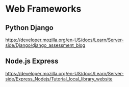 # Web Frameworks

## Python Django
https://developer.mozilla.org/en-US/docs/Learn/Server-side/Django/django_assessment_blog

## Node.js Express
https://developer.mozilla.org/en-US/docs/Learn/Server-side/Express_Nodejs/Tutorial_local_library_website
